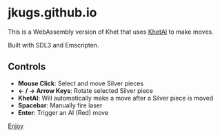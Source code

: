 # jkugs.github.io

This is a WebAssembly version of Khet that uses [KhetAI](https://github.com/jkugs/khetai) to make moves.

Built with SDL3 and Emscripten.

## Controls

- **Mouse Click**: Select and move Silver pieces  
- **← / → Arrow Keys**: Rotate selected Silver piece
- **KhetAI**: Will automatically make a move after a Silver piece is moved
- **Spacebar**: Manually fire laser  
- **Enter**: Trigger an AI (Red) move

[Enjoy](https://jkugs.github.io/)